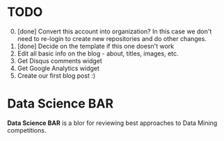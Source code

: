 # TODO

0. [done] Convert this account into organization? In this case we don't need to re-login to create new repositories and do other changes.
1. [done] Decide on the template if this one doesn't work
2. Edit all basic info on the blog - about, titles, images, etc.
3. Get Disqus comments widget
4. Get Google Analytics widget
5. Create our first blog post :)



# Data Science BAR

**Data Science BAR** is a blor for reviewing best approaches to Data Mining competitions.